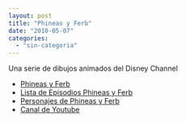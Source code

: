```yaml
---
layout: post
title: "Phineas y Ferb"
date: "2010-05-07"
categories: 
  - "sin-categoria"
---
```


Una serie de dibujos animados del Disney Channel

- [Phineas y Ferb](https://es.wikipedia.org/wiki/Phineas_y_Ferb)
- [Lista de Episodios Phineas y Ferb](https://es.wikipedia.org/wiki/Lista_de_episodios_de_Phineas_y_Ferb)
- [Personajes de Phineas y Ferb](https://es.wikipedia.org/wiki/Personajes_de_Phineas_y_Ferb)
- [Canal de Youtube](https://www.youtube.com/user/phineasyferbspain)
